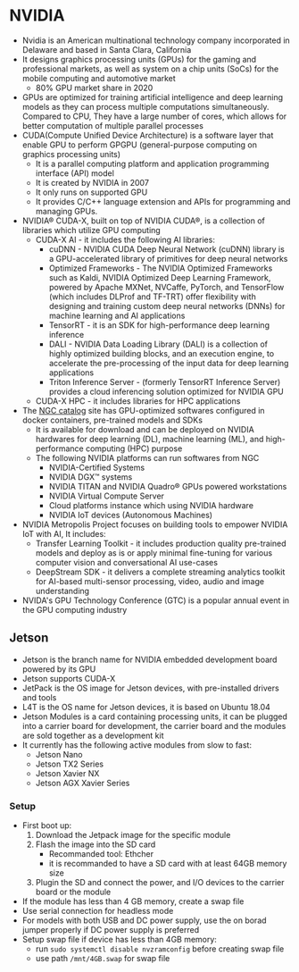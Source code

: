 # NVIDIA

- Nvidia is an American multinational technology company incorporated in Delaware and based in Santa Clara, California
- It designs graphics processing units (GPUs) for the gaming and professional markets, as well as system on a chip units (SoCs) for the mobile computing and automotive market
  - 80% GPU market share in 2020
- GPUs are optimized for training artificial intelligence and deep learning models as they can process multiple computations simultaneously. Compared to CPU, They have a large number of cores, which allows for better computation of multiple parallel processes
- CUDA(Compute Unified Device Architecture) is a software layer that enable GPU to perform GPGPU (general-purpose computing on graphics processing units)
  - It is a parallel computing platform and application programming interface (API) model
  - It is created by NVIDIA in 2007
  - It only runs on supported GPU
  - It provides C/C++ language extension and APIs for programming and managing GPUs.
- NVIDIA® CUDA-X, built on top of NVIDIA CUDA®, is a collection of libraries which utilize GPU computing
  - CUDA-X AI - it includes the following AI libraries:
    - cuDNN - NVIDIA CUDA Deep Neural Network (cuDNN) library is a GPU-accelerated library of primitives for deep neural networks
    - Optimized Frameworks - The NVIDIA Optimized Frameworks such as Kaldi, NVIDIA Optimized Deep Learning Framework, powered by Apache MXNet, NVCaffe, PyTorch, and TensorFlow (which includes DLProf and TF-TRT) offer flexibility with designing and training custom deep neural networks (DNNs) for machine learning and AI applications
    - TensorRT - it is an SDK for high-performance deep learning inference
    - DALI - NVIDIA Data Loading Library (DALI) is a collection of highly optimized building blocks, and an execution engine, to accelerate the pre-processing of the input data for deep learning applications
    - Triton Inference Server - (formerly TensorRT Inference Server) provides a cloud inferencing solution optimized for NVIDIA GPU
  - CUDA-X HPC - it includes libraries for HPC applications
- The [NGC catalog](https://ngc.nvidia.com/catalog/collections) site has GPU-optimized softwares configured in docker containers, pre-trained models and SDKs
  - It is available for download and can be deployed on NVIDIA hardwares for deep learning (DL), machine learning (ML), and high-performance computing (HPC) purpose
  - The following NVIDIA platforms can run softwares from NGC
    - NVIDIA-Certified Systems
    - NVIDIA DGX™ systems
    - NVIDIA TITAN and NVIDIA Quadro® GPUs powered workstations
    - NVIDIA Virtual Compute Server
    - Cloud platforms instance which using NVIDIA hardware
    - NVIDIA IoT devices (Autonomous Machines)
- NVIDIA Metropolis Project focuses on building tools to empower NVIDIA IoT with AI, It includes:
  - Transfer Learning Toolkit - it includes production quality pre-trained models and deploy as is or apply minimal fine-tuning for various computer vision and conversational AI use-cases
  - DeepStream SDK - it delivers a complete streaming analytics toolkit for AI-based multi-sensor processing, video, audio and image understanding
- NVIDA's GPU Technology Conference (GTC) is a popular annual event in the GPU computing industry

## Jetson

- Jetson is the branch name for NVIDIA embedded development board powered by its GPU
- Jetson supports CUDA-X
- JetPack is the OS image for Jetson devices, with pre-installed drivers and tools
- L4T is the OS name for Jetson devices, it is based on Ubuntu 18.04
- Jetson Modules is a card containing processing units, it can be plugged into a carrier board for development, the carrier board and the modules are sold together as a development kit
- It currently has the following active modules from slow to fast:
  - Jetson Nano
  - Jetson TX2 Series
  - Jetson Xavier NX
  - Jetson AGX Xavier Series

### Setup

- First boot up:
  1.  Download the Jetpack image for the specific module
  2.  Flash the image into the SD card
      - Recommanded tool: Ethcher
      - it is recommanded to have a SD card with at least 64GB memory size
  3.  Plugin the SD and connect the power, and I/O devices to the carrier board or the module
- If the module has less than 4 GB memory, create a swap file
- Use serial connection for headless mode
- For models with both USB and DC power supply, use the on borad jumper properly if DC power supply is preferred
- Setup swap file if device has less than 4GB memory:
  - run `sudo systemctl disable nvzramconfig` before creating swap file
  - use path `/mnt/4GB.swap` for swap file
